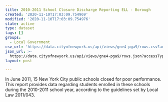 ```yaml
---
title: 2010-2011 School Closure Discharge Reporting ELL - Borough
created: '2020-11-10T17:03:09.754969'
modified: '2020-11-10T17:03:09.754976'
state: active
type: dataset
tags: []
groups:
  - Local Government
csv_url: 'https://data.cityofnewyork.us/api/views/gne4-pga9/rows.csv?accessType=DOWNLOAD'
json_url: >-
  https://data.cityofnewyork.us/api/views/gne4-pga9/rows.json?accessType=DOWNLOAD
layout: post

---
```

In June 2011, 15 New York City public schools closed for poor performance.  This report provides data regarding students enrolled in these schools during the 2010-2011 school year, according to the guidelines set by Local Law 2011/043.
